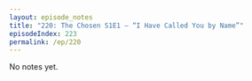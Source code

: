 ```yaml
---
layout: episode_notes
title: "220: The Chosen S1E1 — “I Have Called You by Name”"
episodeIndex: 223
permalink: /ep/220
---
```

No notes yet.
